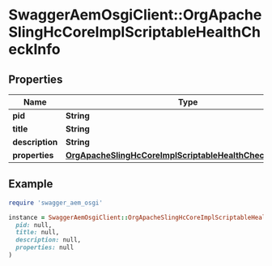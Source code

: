 # SwaggerAemOsgiClient::OrgApacheSlingHcCoreImplScriptableHealthCheckInfo

## Properties

| Name | Type | Description | Notes |
| ---- | ---- | ----------- | ----- |
| **pid** | **String** |  | [optional] |
| **title** | **String** |  | [optional] |
| **description** | **String** |  | [optional] |
| **properties** | [**OrgApacheSlingHcCoreImplScriptableHealthCheckProperties**](OrgApacheSlingHcCoreImplScriptableHealthCheckProperties.md) |  | [optional] |

## Example

```ruby
require 'swagger_aem_osgi'

instance = SwaggerAemOsgiClient::OrgApacheSlingHcCoreImplScriptableHealthCheckInfo.new(
  pid: null,
  title: null,
  description: null,
  properties: null
)
```

